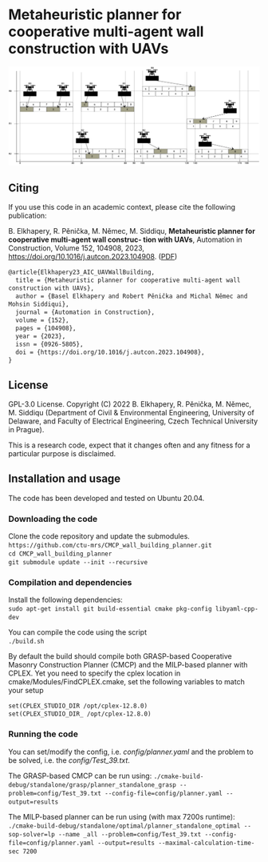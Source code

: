 # Metaheuristic planner for cooperative multi-agent wall construction with UAVs

![illustration](./docs/illustration.png)

## Citing

If you use this code in an academic context, please cite the following publication:

B. Elkhapery, R. Pěnička, M. Němec, M. Siddiqu, **Metaheuristic planner for cooperative multi-agent wall construc-
tion with UAVs**, Automation in Construction, Volume 152, 104908, 2023, <https://doi.org/10.1016/j.autcon.2023.104908>. ([PDF](http://mrs.felk.cvut.cz/data/papers/AIC23_Elkhapery.pdf))

```
@article{Elkhapery23_AIC_UAVWallBuilding,
  title = {Metaheuristic planner for cooperative multi-agent wall construction with UAVs},
  author = {Basel Elkhapery and Robert Pěnička and Michal Němec and Mohsin Siddiqui},
  journal = {Automation in Construction},
  volume = {152},
  pages = {104908},
  year = {2023},
  issn = {0926-5805},
  doi = {https://doi.org/10.1016/j.autcon.2023.104908},
}
```

## License

GPL-3.0 License. Copyright (C) 2022 B. Elkhapery, R. Pěnička, M. Němec, M. Siddiqu (Department of Civil & Environmental Engineering, University of Delaware, and Faculty of Electrical Engineering, Czech Technical University in Prague).

This is a research code, expect that it changes often and any fitness for a particular purpose is disclaimed.

## Installation and usage

The code has been developed and tested on Ubuntu 20.04.

### Downloading the code

Clone the code repository and update the submodules.<br />
`https://github.com/ctu-mrs/CMCP_wall_building_planner.git`<br />
`cd CMCP_wall_building_planner`<br />
`git submodule update --init --recursive`

### Compilation and dependencies

Install the following dependencies:<br />
`sudo apt-get install git build-essential cmake pkg-config libyaml-cpp-dev`<br />

You can compile the code using the script<br />
`./build.sh`<br />

By default the build should compile both GRASP-based Cooperative Masonry Construction Planner (CMCP) and the MILP-based planner with CPLEX. Yet you need to specify the cplex location in cmake/Modules/FindCPLEX.cmake, set the following variables to match your setup

```
set(CPLEX_STUDIO_DIR /opt/cplex-12.8.0)
set(CPLEX_STUDIO_DIR_ /opt/cplex-12.8.0)
```

### Running the code

You can set/modify the config, i.e. *config/planner.yaml* and the problem to be solved, i.e. the *config/Test_39.txt*.

The GRASP-based CMCP can be run using:
`./cmake-build-debug/standalone/grasp/planner_standalone_grasp --problem=config/Test_39.txt --config-file=config/planner.yaml --output=results`

The MILP-based planner can be run using (with max 7200s runtime):
`./cmake-build-debug/standalone/optimal/planner_standalone_optimal --sop-solver=lp --name _all --problem=config/Test_39.txt --config-file=config/planner.yaml --output=results --maximal-calculation-time-sec 7200`
